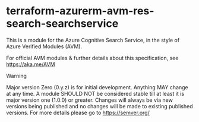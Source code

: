 # terraform-azurerm-avm-res-search-searchservice

This is a module for the Azure Cognitive Search Service, in the style of Azure Verified Modules (AVM).

For official AVM modules & further details about this specification, see <https://aka.me/AVM>

> [!WARNING]
> Major version Zero (0.y.z) is for initial development. Anything MAY change at any time. A module SHOULD NOT be considered stable till at least it is major version one (1.0.0) or greater. Changes will always be via new versions being published and no changes will be made to existing published versions. For more details please go to <https://semver.org/>
